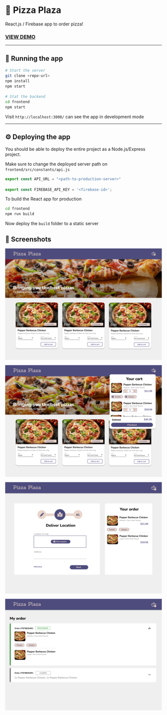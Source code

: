
# 🍕 Pizza Plaza
React.js / Firebase app to order pizza!

### [VIEW DEMO](https://pizza-plaza-3ec87.web.app/)

---

## 🚀 Running the app

```bash
# Start the server
git clone <repo-url>
npm install
npm start

# Stat the backend
cd frontend
npm start
```

Visit ```http://localhost:3000/``` can see the app in development mode

---

## ⚙️ Deploying the app

You should be able to deploy the entire project as a Node.js/Express project. 

Make sure to change the deployed server path on ``frontend/src/constants/api.js``

```js
export const API_URL = "<path-to-production-server>"

export const FIREBASE_API_KEY = '<firebase-id>';
```

To build the React app for production


```bash
cd frontend
npm run build
```

Now deploy the ``build`` folder to a static server

## 📸 Screenshots

![Screenshot](./screenshots/sc1.jpg)

![Screenshot](./screenshots/sc2.jpg)

![Screenshot](./screenshots/sc3.jpg)

![Screenshot](./screenshots/sc4.jpg)